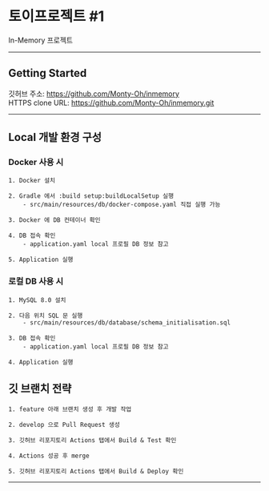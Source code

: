 # 토이프로젝트 #1
In-Memory 프로젝트

---
## Getting Started
깃허브 주소: https://github.com/Monty-Oh/inmemory  
HTTPS clone URL: https://github.com/Monty-Oh/inmemory.git

---
## Local 개발 환경 구성
### Docker 사용 시
```
1. Docker 설치

2. Gradle 에서 :build setup:buildLocalSetup 실행
    - src/main/resources/db/docker-compose.yaml 직접 실행 가능

3. Docker 에 DB 컨테이너 확인

4. DB 접속 확인
    - application.yaml local 프로필 DB 정보 참고

5. Application 실행
```

### 로컬 DB 사용 시
```
1. MySQL 8.0 설치

2. 다음 위치 SQL 문 실행
    - src/main/resources/db/database/schema_initialisation.sql

3. DB 접속 확인
    - application.yaml local 프로필 DB 정보 참고

4. Application 실행
```

## 깃 브랜치 전략
```
1. feature 아래 브랜치 생성 후 개발 작업

2. develop 으로 Pull Request 생성

3. 깃허브 리포지토리 Actions 탭에서 Build & Test 확인

4. Actions 성공 후 merge

5. 깃허브 리포지토리 Actions 탭에서 Build & Deploy 확인
```

---